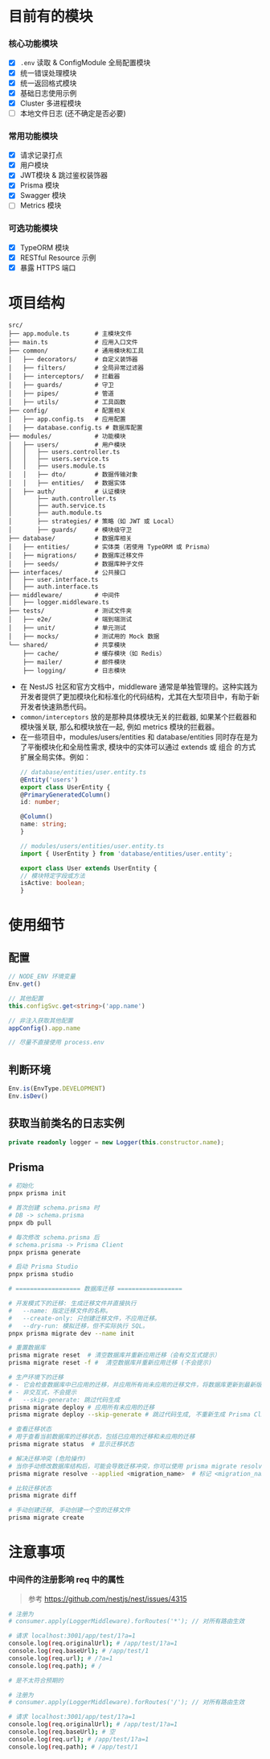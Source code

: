 # 目前有的模块

### 核心功能模块
- [x] `.env` 读取 & ConfigModule 全局配置模块
- [x] 统一错误处理模块
- [x] 统一返回格式模块
- [x] 基础日志使用示例
- [x] Cluster 多进程模块
- [ ] 本地文件日志 (还不确定是否必要)

### 常用功能模块
- [x] 请求记录打点
- [x] 用户模块
- [x] JWT模块 & 跳过鉴权装饰器
- [x] Prisma 模块
- [x] Swagger 模块
- [ ] Metrics 模块

### 可选功能模块
- [x] TypeORM 模块
- [x] RESTful Resource 示例
- [x] 暴露 HTTPS 端口

# 项目结构
```
src/
├── app.module.ts       # 主模块文件
├── main.ts             # 应用入口文件
├── common/             # 通用模块和工具
│   ├── decorators/     # 自定义装饰器
│   ├── filters/        # 全局异常过滤器
│   ├── interceptors/   # 拦截器
│   ├── guards/         # 守卫
│   ├── pipes/          # 管道
│   ├── utils/          # 工具函数
├── config/             # 配置相关
│   ├── app.config.ts   # 应用配置
│   ├── database.config.ts # 数据库配置
├── modules/            # 功能模块
│   ├── users/          # 用户模块
│   │   ├── users.controller.ts
│   │   ├── users.service.ts
│   │   ├── users.module.ts
│   │   ├── dto/        # 数据传输对象
│   │   ├── entities/   # 数据实体
│   ├── auth/           # 认证模块
│       ├── auth.controller.ts
│       ├── auth.service.ts
│       ├── auth.module.ts
│       ├── strategies/ # 策略（如 JWT 或 Local）
│       ├── guards/     # 模块级守卫
├── database/           # 数据库相关
│   ├── entities/       # 实体类（若使用 TypeORM 或 Prisma）
│   ├── migrations/     # 数据库迁移文件
│   ├── seeds/          # 数据库种子文件
├── interfaces/         # 公共接口
│   ├── user.interface.ts
│   ├── auth.interface.ts
├── middleware/         # 中间件
│   ├── logger.middleware.ts
├── tests/              # 测试文件夹
│   ├── e2e/            # 端到端测试
│   ├── unit/           # 单元测试
│   ├── mocks/          # 测试用的 Mock 数据
└── shared/             # 共享模块
    ├── cache/          # 缓存模块（如 Redis）
    ├── mailer/         # 邮件模块
    ├── logging/        # 日志模块
```

- 在 NestJS 社区和官方文档中，middleware 通常是单独管理的。这种实践为开发者提供了更加模块化和标准化的代码结构，尤其在大型项目中，有助于新开发者快速熟悉代码。
- `common/interceptors` 放的是那种具体模块无关的拦截器, 如果某个拦截器和模块强关联, 那么和模块放在一起, 例如 metrics 模块的拦截器。
- 在一些项目中，modules/users/entities 和 database/entities 同时存在是为了平衡模块化和全局性需求, 模块中的实体可以通过 extends 或 组合 的方式扩展全局实体。例如：
    ```typescript
    // database/entities/user.entity.ts
    @Entity('users')
    export class UserEntity {
    @PrimaryGeneratedColumn()
    id: number;

    @Column()
    name: string;
    }

    // modules/users/entities/user.entity.ts
    import { UserEntity } from 'database/entities/user.entity';

    export class User extends UserEntity {
    // 模块特定字段或方法
    isActive: boolean;
    }
    ```

# 使用细节

## 配置
```typescript
// NODE_ENV 环境变量
Env.get()

// 其他配置
this.configSvc.get<string>('app.name')

// 非注入获取其他配置
appConfig().app.name

// 尽量不直接使用 process.env
```

## 判断环境
```typescript
Env.is(EnvType.DEVELOPMENT)
Env.isDev()
```

## 获取当前类名的日志实例
```typescript
private readonly logger = new Logger(this.constructor.name);
```

## Prisma
```bash
# 初始化
pnpx prisma init

# 首次创建 schema.prisma 时
# DB -> schema.prisma
pnpx db pull

# 每次修改 schema.prisma 后
# schema.prisma -> Prisma Client
pnpx prisma generate

# 启动 Prisma Studio
pnpx prisma studio

# ================== 数据库迁移 ==================

# 开发模式下的迁移: 生成迁移文件并直接执行
#   --name: 指定迁移文件的名称。
#   --create-only: 只创建迁移文件，不应用迁移。
#   --dry-run: 模拟迁移，但不实际执行 SQL。
pnpx prisma migrate dev --name init

# 重置数据库
prisma migrate reset  # 清空数据库并重新应用迁移（会有交互式提示）
prisma migrate reset -f #  清空数据库并重新应用迁移 (不会提示)

# 生产环境下的迁移
# - 它会检查数据库中已应用的迁移，并应用所有尚未应用的迁移文件，将数据库更新到最新版本。
# - 非交互式，不会提示
#   --skip-generate: 跳过代码生成
prisma migrate deploy # 应用所有未应用的迁移
prisma migrate deploy --skip-generate # 跳过代码生成, 不重新生成 Prisma Client

# 查看迁移状态
# 用于查看当前数据库的迁移状态，包括已应用的迁移和未应用的迁移
prisma migrate status  # 显示迁移状态

# 解决迁移冲突 (危险操作)
# 当你手动修改数据库结构后，可能会导致迁移冲突，你可以使用 prisma migrate resolve 将迁移标记为已应用，即使它没有实际执行。
prisma migrate resolve --applied <migration_name>  # 标记 <migration_name> 为已应用

# 比较迁移状态
prisma migrate diff

# 手动创建迁移, 手动创建一个空的迁移文件
prisma migrate create
```

# 注意事项

### 中间件的注册影响 req 中的属性
> 参考 https://github.com/nestjs/nest/issues/4315

```bash
# 注册为
# consumer.apply(LoggerMiddleware).forRoutes('*'); // 对所有路由生效

# 请求 localhost:3001/app/test/1?a=1
console.log(req.originalUrl); # /app/test/1?a=1
console.log(req.baseUrl); # /app/test/1
console.log(req.url); # /?a=1
console.log(req.path); # /

# 是不太符合预期的
```

```bash
# 注册为
# consumer.apply(LoggerMiddleware).forRoutes('/'); // 对所有路由生效

# 请求 localhost:3001/app/test/1?a=1
console.log(req.originalUrl); # /app/test/1?a=1
console.log(req.baseUrl); # 空
console.log(req.url); # /app/test/1?a=1
console.log(req.path); # /app/test/1
```
